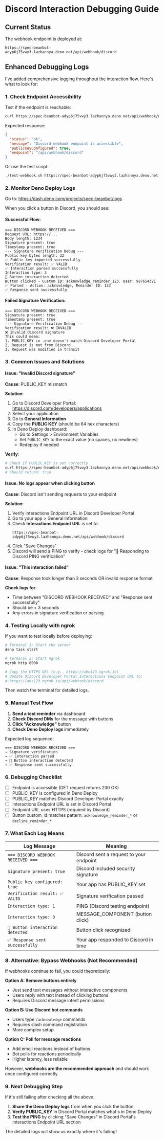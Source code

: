 # Discord Interaction Debugging Guide

## Current Status
The webhook endpoint is deployed at:
```
https://spec-beanbot-adyp6j75vwy3.lazhannya.deno.net/api/webhook/discord
```

## Enhanced Debugging Logs

I've added comprehensive logging throughout the interaction flow. Here's what to look for:

### 1. Check Endpoint Accessibility

Test if the endpoint is reachable:
```bash
curl https://spec-beanbot-adyp6j75vwy3.lazhannya.deno.net/api/webhook/discord
```

Expected response:
```json
{
  "status": "ok",
  "message": "Discord webhook endpoint is accessible",
  "publicKeyConfigured": true,
  "endpoint": "/api/webhook/discord"
}
```

Or use the test script:
```bash
./test-webhook.sh https://spec-beanbot-adyp6j75vwy3.lazhannya.deno.net
```

### 2. Monitor Deno Deploy Logs

Go to: https://dash.deno.com/projects/spec-beanbot/logs

When you click a button in Discord, you should see:

#### Successful Flow:
```
=== DISCORD WEBHOOK RECEIVED ===
Request URL: https://...
Body length: 1234
Signature present: true
Timestamp present: true
--- Signature Verification Debug ---
Public key bytes length: 32
✅ Public key imported successfully
Verification result: ✅ VALID
✅ Interaction parsed successfully
Interaction type: 3
🔘 Button interaction detected
Button clicked - Custom ID: acknowledge_reminder_123, User: 987654321
✅ Parsed - Action: acknowledge, Reminder ID: 123
✅ Response sent successfully
```

#### Failed Signature Verification:
```
=== DISCORD WEBHOOK RECEIVED ===
Signature present: true
Timestamp present: true
--- Signature Verification Debug ---
Verification result: ❌ INVALID
❌ Invalid Discord signature
This could mean:
1. PUBLIC_KEY in .env doesn't match Discord Developer Portal
2. Request is not from Discord
3. Request was modified in transit
```

### 3. Common Issues and Solutions

#### Issue: "Invalid Discord signature"

**Cause**: PUBLIC_KEY mismatch

**Solution**:
1. Go to Discord Developer Portal: https://discord.com/developers/applications
2. Select your application
3. Go to **General Information**
4. Copy the **PUBLIC KEY** (should be 64 hex characters)
5. In Deno Deploy dashboard:
   - Go to Settings > Environment Variables
   - Set `PUBLIC_KEY` to the exact value (no spaces, no newlines)
   - Redeploy if needed

**Verify**:
```bash
# Check if PUBLIC_KEY is set correctly
curl https://spec-beanbot-adyp6j75vwy3.lazhannya.deno.net/api/webhook/discord | jq .publicKeyConfigured
# Should return: true
```

#### Issue: No logs appear when clicking button

**Cause**: Discord isn't sending requests to your endpoint

**Solution**:
1. Verify Interactions Endpoint URL in Discord Developer Portal
2. Go to your app > General Information
3. Check **Interactions Endpoint URL** is set to:
   ```
   https://spec-beanbot-adyp6j75vwy3.lazhannya.deno.net/api/webhook/discord
   ```
4. Click "Save Changes"
5. Discord will send a PING to verify - check logs for "🏓 Responding to Discord PING verification"

#### Issue: "This interaction failed"

**Cause**: Response took longer than 3 seconds OR invalid response format

**Check logs for**:
- Time between "DISCORD WEBHOOK RECEIVED" and "Response sent successfully"
- Should be < 3 seconds
- Any errors in signature verification or parsing

### 4. Testing Locally with ngrok

If you want to test locally before deploying:

```bash
# Terminal 1: Start the server
deno task start

# Terminal 2: Start ngrok
ngrok http 8000

# Copy the HTTPS URL (e.g., https://abc123.ngrok.io)
# Update Discord Developer Portal Interactions Endpoint URL to:
# https://abc123.ngrok.io/api/webhook/discord
```

Then watch the terminal for detailed logs.

### 5. Manual Test Flow

1. **Send a test reminder** via dashboard
2. **Check Discord DMs** for the message with buttons
3. **Click "Acknowledge"** button
4. **Check Deno Deploy logs** immediately

Expected log sequence:
```
=== DISCORD WEBHOOK RECEIVED ===
→ Signature verification
→ ✅ Interaction parsed
→ 🔘 Button interaction detected
→ ✅ Response sent successfully
```

### 6. Debugging Checklist

- [ ] Endpoint is accessible (GET request returns 200 OK)
- [ ] PUBLIC_KEY is configured in Deno Deploy
- [ ] PUBLIC_KEY matches Discord Developer Portal exactly
- [ ] Interactions Endpoint URL is set in Discord Portal
- [ ] Endpoint URL uses HTTPS (required by Discord)
- [ ] Button custom_id matches pattern: `acknowledge_reminder_*` or `decline_reminder_*`

### 7. What Each Log Means

| Log Message | Meaning |
|-------------|---------|
| `=== DISCORD WEBHOOK RECEIVED ===` | Discord sent a request to your endpoint |
| `Signature present: true` | Discord included security signature |
| `Public key configured: true` | Your app has PUBLIC_KEY set |
| `Verification result: ✅ VALID` | Signature verification passed |
| `Interaction type: 1` | PING (Discord testing endpoint) |
| `Interaction type: 3` | MESSAGE_COMPONENT (button click) |
| `🔘 Button interaction detected` | Button click recognized |
| `✅ Response sent successfully` | Your app responded to Discord in time |

### 8. Alternative: Bypass Webhooks (Not Recommended)

If webhooks continue to fail, you could theoretically:

**Option A: Remove buttons entirely**
- Just send text messages without interactive components
- Users reply with text instead of clicking buttons
- Requires Discord message intent permissions

**Option B: Use Discord bot commands**
- Users type `/acknowledge` commands
- Requires slash command registration
- More complex setup

**Option C: Poll for message reactions**
- Add emoji reactions instead of buttons
- Bot polls for reactions periodically
- Higher latency, less reliable

However, **webhooks are the recommended approach** and should work once configured correctly.

### 9. Next Debugging Step

If it's still failing after checking all the above:

1. **Share the Deno Deploy logs** from when you click the button
2. **Verify PUBLIC_KEY** in Discord Portal matches what's in Deno Deploy
3. **Test the PING** by clicking "Save Changes" in Discord Portal's Interactions Endpoint URL section

The detailed logs will show us exactly where it's failing!
